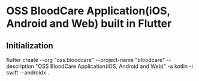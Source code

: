 # OSS BloodCare Application(iOS, Android and Web) built in Flutter

## Initialization
flutter create --org "oss.bloodcare" --project-name "bloodcare" --description "OSS BloodCare Application(iOS, Android and Web)" -a kotlin -i swift --androidx .
